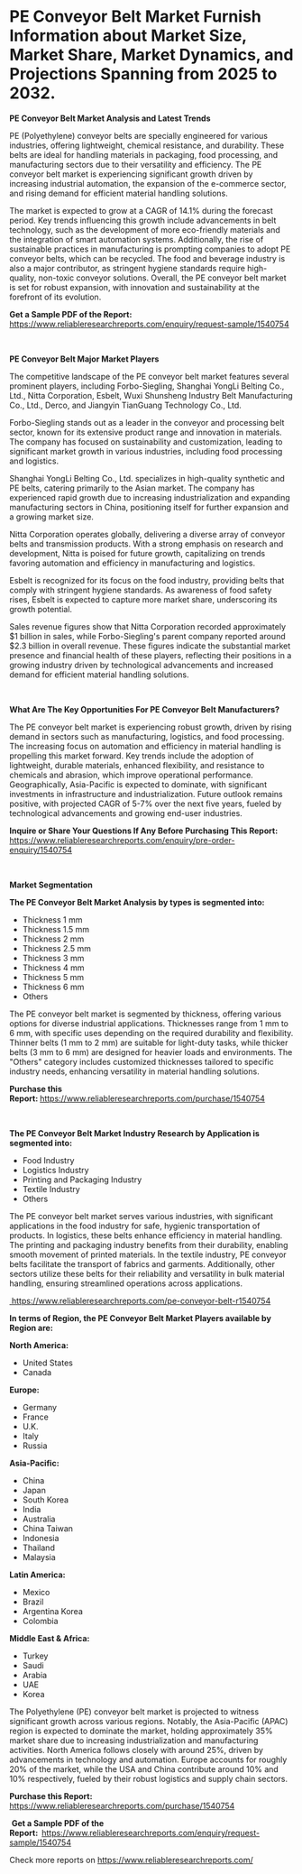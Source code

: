 <p><h1>PE Conveyor Belt Market Furnish Information about Market Size, Market Share, Market Dynamics, and Projections Spanning from 2025 to 2032.</h1></p><p><strong>PE Conveyor Belt Market Analysis and Latest Trends</strong></p>
<p><p>PE (Polyethylene) conveyor belts are specially engineered for various industries, offering lightweight, chemical resistance, and durability. These belts are ideal for handling materials in packaging, food processing, and manufacturing sectors due to their versatility and efficiency. The PE conveyor belt market is experiencing significant growth driven by increasing industrial automation, the expansion of the e-commerce sector, and rising demand for efficient material handling solutions.</p><p>The market is expected to grow at a CAGR of 14.1% during the forecast period. Key trends influencing this growth include advancements in belt technology, such as the development of more eco-friendly materials and the integration of smart automation systems. Additionally, the rise of sustainable practices in manufacturing is prompting companies to adopt PE conveyor belts, which can be recycled. The food and beverage industry is also a major contributor, as stringent hygiene standards require high-quality, non-toxic conveyor solutions. Overall, the PE conveyor belt market is set for robust expansion, with innovation and sustainability at the forefront of its evolution.</p></p>
<p><strong>Get a Sample PDF of the Report:&nbsp;</strong> <a href="https://www.reliableresearchreports.com/enquiry/request-sample/1540754?utm_campaign=2298&utm_medium=2&utm_source=Github&utm_content=ia&utm_term=01042025&utm_id=pe-conveyor-belt">https://www.reliableresearchreports.com/enquiry/request-sample/1540754</a></p>
<p>&nbsp;</p>
<p><strong>PE Conveyor Belt Major Market Players</strong></p>
<p><p>The competitive landscape of the PE conveyor belt market features several prominent players, including Forbo-Siegling, Shanghai YongLi Belting Co., Ltd., Nitta Corporation, Esbelt, Wuxi Shunsheng Industry Belt Manufacturing Co., Ltd., Derco, and Jiangyin TianGuang Technology Co., Ltd. </p><p>Forbo-Siegling stands out as a leader in the conveyor and processing belt sector, known for its extensive product range and innovation in materials. The company has focused on sustainability and customization, leading to significant market growth in various industries, including food processing and logistics.</p><p>Shanghai YongLi Belting Co., Ltd. specializes in high-quality synthetic and PE belts, catering primarily to the Asian market. The company has experienced rapid growth due to increasing industrialization and expanding manufacturing sectors in China, positioning itself for further expansion and a growing market size.</p><p>Nitta Corporation operates globally, delivering a diverse array of conveyor belts and transmission products. With a strong emphasis on research and development, Nitta is poised for future growth, capitalizing on trends favoring automation and efficiency in manufacturing and logistics.</p><p>Esbelt is recognized for its focus on the food industry, providing belts that comply with stringent hygiene standards. As awareness of food safety rises, Esbelt is expected to capture more market share, underscoring its growth potential.</p><p>Sales revenue figures show that Nitta Corporation recorded approximately $1 billion in sales, while Forbo-Siegling's parent company reported around $2.3 billion in overall revenue. These figures indicate the substantial market presence and financial health of these players, reflecting their positions in a growing industry driven by technological advancements and increased demand for efficient material handling solutions.</p></p>
<p>&nbsp;</p>
<p><strong>What Are The Key Opportunities For PE Conveyor Belt Manufacturers?</strong></p>
<p><p>The PE conveyor belt market is experiencing robust growth, driven by rising demand in sectors such as manufacturing, logistics, and food processing. The increasing focus on automation and efficiency in material handling is propelling this market forward. Key trends include the adoption of lightweight, durable materials, enhanced flexibility, and resistance to chemicals and abrasion, which improve operational performance. Geographically, Asia-Pacific is expected to dominate, with significant investments in infrastructure and industrialization. Future outlook remains positive, with projected CAGR of 5-7% over the next five years, fueled by technological advancements and growing end-user industries.</p></p>
<p><strong>Inquire or Share Your Questions If Any Before Purchasing This Report:</strong> <a href="https://www.reliableresearchreports.com/enquiry/pre-order-enquiry/1540754?utm_campaign=2298&utm_medium=2&utm_source=Github&utm_content=ia&utm_term=01042025&utm_id=pe-conveyor-belt">https://www.reliableresearchreports.com/enquiry/pre-order-enquiry/1540754</a></p>
<p>&nbsp;</p>
<p><strong>Market Segmentation</strong></p>
<p><strong>The PE Conveyor Belt Market Analysis by types is segmented into:</strong></p>
<p><ul><li>Thickness 1 mm</li><li>Thickness 1.5 mm</li><li>Thickness 2 mm</li><li>Thickness 2.5 mm</li><li>Thickness 3 mm</li><li>Thickness 4 mm</li><li>Thickness 5 mm</li><li>Thickness 6 mm</li><li>Others</li></ul></p>
<p><p>The PE conveyor belt market is segmented by thickness, offering various options for diverse industrial applications. Thicknesses range from 1 mm to 6 mm, with specific uses depending on the required durability and flexibility. Thinner belts (1 mm to 2 mm) are suitable for light-duty tasks, while thicker belts (3 mm to 6 mm) are designed for heavier loads and environments. The "Others" category includes customized thicknesses tailored to specific industry needs, enhancing versatility in material handling solutions.</p></p>
<p><strong>Purchase this Report:&nbsp;</strong><a href="https://www.reliableresearchreports.com/purchase/1540754?utm_campaign=2298&utm_medium=2&utm_source=Github&utm_content=ia&utm_term=01042025&utm_id=pe-conveyor-belt">https://www.reliableresearchreports.com/purchase/1540754</a></p>
<p>&nbsp;</p>
<p><strong>The PE Conveyor Belt Market Industry Research by Application is segmented into:</strong></p>
<p><ul><li>Food Industry</li><li>Logistics Industry</li><li>Printing and Packaging Industry</li><li>Textile Industry</li><li>Others</li></ul></p>
<p><p>The PE conveyor belt market serves various industries, with significant applications in the food industry for safe, hygienic transportation of products. In logistics, these belts enhance efficiency in material handling. The printing and packaging industry benefits from their durability, enabling smooth movement of printed materials. In the textile industry, PE conveyor belts facilitate the transport of fabrics and garments. Additionally, other sectors utilize these belts for their reliability and versatility in bulk material handling, ensuring streamlined operations across applications.</p></p>
<p><a href="https://www.reliableresearchreports.com/pe-conveyor-belt-r1540754?utm_campaign=2298&utm_medium=2&utm_source=Github&utm_content=ia&utm_term=01042025&utm_id=pe-conveyor-belt">&nbsp;https://www.reliableresearchreports.com/pe-conveyor-belt-r1540754</a></p>
<p><strong>In terms of Region, the PE Conveyor Belt Market Players available by Region are:</strong></p>
<p>
    <p> <strong> North America: </strong>
        <ul>
            <li>United States</li>
            <li>Canada</li>
        </ul>
        </p> 
    <p> <strong> Europe: </strong>
        <ul>
            <li>Germany</li>
            <li>France</li>
            <li>U.K.</li>
            <li>Italy</li>
            <li>Russia</li>
        </ul>
        </p> 
    <p> <strong> Asia-Pacific: </strong>
        <ul>
            <li>China</li>
            <li>Japan</li>
            <li>South Korea</li>
            <li>India</li>
            <li>Australia</li>
            <li>China Taiwan</li>
            <li>Indonesia</li>
            <li>Thailand</li>
            <li>Malaysia</li>
        </ul>
        </p> 
    <p> <strong> Latin America: </strong>
        <ul>
            <li>Mexico</li>
            <li>Brazil</li>
            <li>Argentina Korea</li>
            <li>Colombia</li>
        </ul>
        </p> 
    <p> <strong> Middle East & Africa: </strong>
        <ul>
            <li>Turkey</li>
            <li>Saudi</li>
            <li>Arabia</li>
            <li>UAE</li>
            <li>Korea</li>
        </ul>
    </p>
    </p>
<p><p>The Polyethylene (PE) conveyor belt market is projected to witness significant growth across various regions. Notably, the Asia-Pacific (APAC) region is expected to dominate the market, holding approximately 35% market share due to increasing industrialization and manufacturing activities. North America follows closely with around 25%, driven by advancements in technology and automation. Europe accounts for roughly 20% of the market, while the USA and China contribute around 10% and 10% respectively, fueled by their robust logistics and supply chain sectors.</p></p>
<p><strong>Purchase this Report: </strong><a href="https://www.reliableresearchreports.com/purchase/1540754?utm_campaign=2298&utm_medium=2&utm_source=Github&utm_content=ia&utm_term=01042025&utm_id=pe-conveyor-belt">https://www.reliableresearchreports.com/purchase/1540754</a></p>
<p>&nbsp;<strong>Get a Sample PDF of the Report:&nbsp;&nbsp;</strong><a href="https://www.reliableresearchreports.com/enquiry/request-sample/1540754?utm_campaign=2298&utm_medium=2&utm_source=Github&utm_content=ia&utm_term=01042025&utm_id=pe-conveyor-belt">https://www.reliableresearchreports.com/enquiry/request-sample/1540754</a></p>
<p><strong></strong></p>
<p>Check more reports on <a href="https://www.reliableresearchreports.com/?utm_campaign=2298&utm_medium=2&utm_source=Github&utm_content=ia&utm_term=01042025&utm_id=pe-conveyor-belt">https://www.reliableresearchreports.com/</a></p>